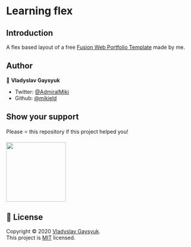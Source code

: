 # Learning flex

## Introduction

A flex based layout of a free [Fusion Web Portfolio Template](https://pixelbuddha.net/freebie/fusion-psd-portfolio-template) made by me.

## Author

👤 **Vladyslav Gaysyuk**

- Twitter: [@AdmiralMiki](https://twitter.com/AdmiralMiki)
- Github: [@mikield](https://github.com/mikield)

## Show your support

Please ⭐️ this repository if this project helped you!

<a href="https://www.patreon.com/mikield">
  <img src="https://c5.patreon.com/external/logo/become_a_patron_button@2x.png" width="160">
</a>


## 📝 License

Copyright © 2020 [Vladyslav Gaysyuk](https://github.com/mikield).<br />
This project is [MIT](https://github.com/mikield/learingin-flex/blob/master/LICENSE) licensed.